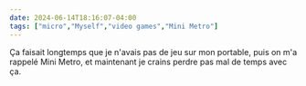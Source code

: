 ```yaml
---
date: 2024-06-14T18:16:07-04:00
tags: ["micro","Myself","video games","Mini Metro"]
---
```

Ça faisait longtemps que je n'avais pas de jeu sur mon portable, puis on m'a rappelé Mini Metro, et maintenant je crains perdre pas mal de temps avec ça.